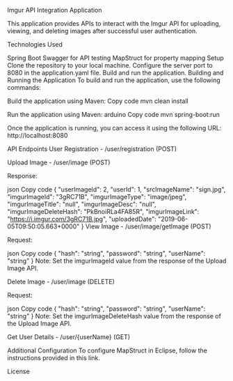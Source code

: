 Imgur API Integration Application

This application provides APIs to interact with the Imgur API for uploading, viewing, and deleting images after successful user authentication.

Technologies Used

Spring Boot
Swagger for API testing
MapStruct for property mapping
Setup
Clone the repository to your local machine.
Configure the server port to 8080 in the application.yaml file.
Build and run the application.
Building and Running the Application
To build and run the application, use the following commands:

Build the application using Maven:
Copy code
mvn clean install

Run the application using Maven:
arduino
Copy code
mvn spring-boot:run

Once the application is running, you can access it using the following URL: http://localhost:8080


API Endpoints
User Registration - /user/registration (POST)

Upload Image - /user/image (POST)

Response:

json
Copy code
{
  "userImageId": 2,
  "userId": 1,
  "srcImageName": "sign.jpg",
  "imgurImageId": "3gRC71B",
  "imgurImageType": "image/jpeg",
  "imgurImageTitle": "null",
  "imgurImageDesc": "null",
  "imgurImageDeleteHash": "PkBnoiRLa4FA85R",
  "imgurImageLink": "https://i.imgur.com/3gRC71B.jpg",
  "uploadedDate": "2019-06-05T09:50:05.663+0000"
}
View Image - /user/image/getImage (POST)

Request:

json
Copy code
{
  "hash": "string",
  "password": "string",
  "userName": "string"
}
Note: Set the imgurImageId value from the response of the Upload Image API.

Delete Image - /user/image (DELETE)

Request:

json
Copy code
{
  "hash": "string",
  "password": "string",
  "userName": "string"
}
Note: Set the imgurImageDeleteHash value from the response of the Upload Image API.

Get User Details - /user/{userName} (GET)

Additional Configuration
To configure MapStruct in Eclipse, follow the instructions provided in this link.

License